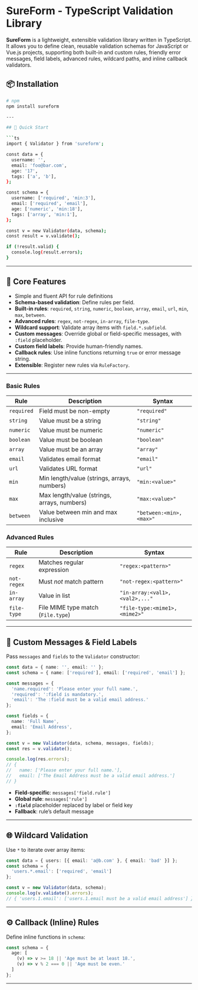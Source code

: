 # SureForm - TypeScript Validation Library

**SureForm** is a lightweight, extensible validation library written in TypeScript. It allows you to define clean, reusable validation schemas for JavaScript or Vue.js projects, supporting both built-in and custom rules, friendly error messages, field labels, advanced rules, wildcard paths, and inline callback validators.

## 📦 Installation

```bash
# npm
npm install sureform

---

## 🚀 Quick Start

```ts
import { Validator } from 'sureform';

const data = {
  username: '',
  email: 'foo@bar.com',
  age: '17',
  tags: ['a', 'b'],
};

const schema = {
  username: ['required', 'min:3'],
  email: ['required', 'email'],
  age: ['numeric', 'min:18'],
  tags: ['array', 'min:1'],
};

const v = new Validator(data, schema);
const result = v.validate();

if (!result.valid) {
  console.log(result.errors);
}
```

---

## 🧰 Core Features

- Simple and fluent API for rule definitions
- **Schema-based validation**: Define rules per field.
- **Built-in rules**: `required`, `string`, `numeric`, `boolean`, `array`, `email`, `url`, `min`, `max`, `between`.
- **Advanced rules**: `regex`, `not-regex`, `in-array`, `file-type`.
- **Wildcard support**: Validate array items with `field.*.subfield`.
- **Custom messages**: Override global or field-specific messages, with `:field` placeholder.
- **Custom field labels**: Provide human-friendly names.
- **Callback rules**: Use inline functions returning `true` or error message string.
- **Extensible**: Register new rules via `RuleFactory`.

---

### Basic Rules

| Rule       | Description                                       | Syntax                     |
| ---------- | ------------------------------------------------- | -------------------------- |
| `required` | Field must be non-empty                           | `"required"`               |
| `string`   | Value must be a string                            | `"string"`                 |
| `numeric`  | Value must be numeric                             | `"numeric"`                |
| `boolean`  | Value must be boolean                             | `"boolean"`                |
| `array`    | Value must be an array                            | `"array"`                  |
| `email`    | Validates email format                            | `"email"`                  |
| `url`      | Validates URL format                              | `"url"`                    |
| `min`      | Min length/value (strings, arrays, numbers)       | `"min:<value>"`            |
| `max`      | Max length/value (strings, arrays, numbers)       | `"max:<value>"`            |
| `between`  | Value between min and max inclusive               | `"between:<min>,<max>"`    |

### Advanced Rules

| Rule       | Description                                        | Syntax                         |
| ---------- | -------------------------------------------------- | ------------------------------ |
| `regex`    | Matches regular expression                         | `"regex:<pattern>"`            |
| `not-regex` | Must *not* match pattern                           | `"not-regex:<pattern>"`         |
| `in-array`  | Value in list                                      | `"in-array:<val1>,<val2>,..."`  |
| `file-type` | File MIME type match (`File.type`)                 | `"file-type:<mime1>,<mime2>"`   |

---

## 🔧 Custom Messages & Field Labels

Pass `messages` and `fields` to the `Validator` constructor:

```ts
const data = { name: '', email: '' };
const schema = { name: ['required'], email: ['required', 'email'] };

const messages = {
  'name.required': 'Please enter your full name.',
  'required': ':field is mandatory.',
  'email': 'The :field must be a valid email address.'
};

const fields = {
  name: 'Full Name',
  email: 'Email Address',
};

const v = new Validator(data, schema, messages, fields);
const res = v.validate();

console.log(res.errors);
// {
//   name: ['Please enter your full name.'],
//   email: ['The Email Address must be a valid email address.']
// }
```

- **Field-specific**: `messages['field.rule']`
- **Global rule**: `messages['rule']`
- **`:field`** placeholder replaced by label or field key
- **Fallback**: rule’s default message

---

## 🌐 Wildcard Validation

Use `*` to iterate over array items:

```ts
const data = { users: [{ email: 'a@b.com' }, { email: 'bad' }] };
const schema = {
  'users.*.email': ['required', 'email']
};

const v = new Validator(data, schema);
console.log(v.validate().errors);
// { 'users.1.email': ['users.1.email must be a valid email address'] }
```

---

## ⚙️ Callback (Inline) Rules

Define inline functions in `schema`:

```ts
const schema = {
  age: [
    (v) => v >= 18 || 'Age must be at least 18.',
    (v) => v % 2 === 0 || 'Age must be even.'
  ]
};
```

---
